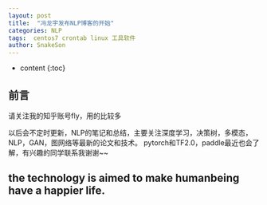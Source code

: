 ```yaml
---
layout: post
title:  "冯龙宇发布NLP博客的开始"
categories: NLP
tags:  centos7 crontab linux 工具软件  
author: SnakeSon
---
```


* content
{:toc}


## 前言

请关注我的知乎账号fly，用的比较多

以后会不定时更新，NLP的笔记和总结，主要关注深度学习，决策树，多模态，NLP，GAN，图网络等最新的论文和技术。
pytorch和TF2.0，paddle最近也会了解，有兴趣的同学联系我谢谢~~

##  the technology is aimed to make humanbeing have a happier life.
